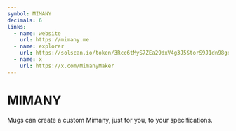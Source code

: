 ```yaml
---
symbol: MIMANY
decimals: 6
links:
  - name: website
    url: https://mimany.me
  - name: explorer
    url: https://solscan.io/token/3Rcc6tMyS7ZEa29dxV4g3J5StorS9J1dn98gd42pZTk1
  - name: x
    url: https://x.com/MimanyMaker
---
```


# MIMANY

Mugs can create a custom Mimany, just for you, to your specifications.
